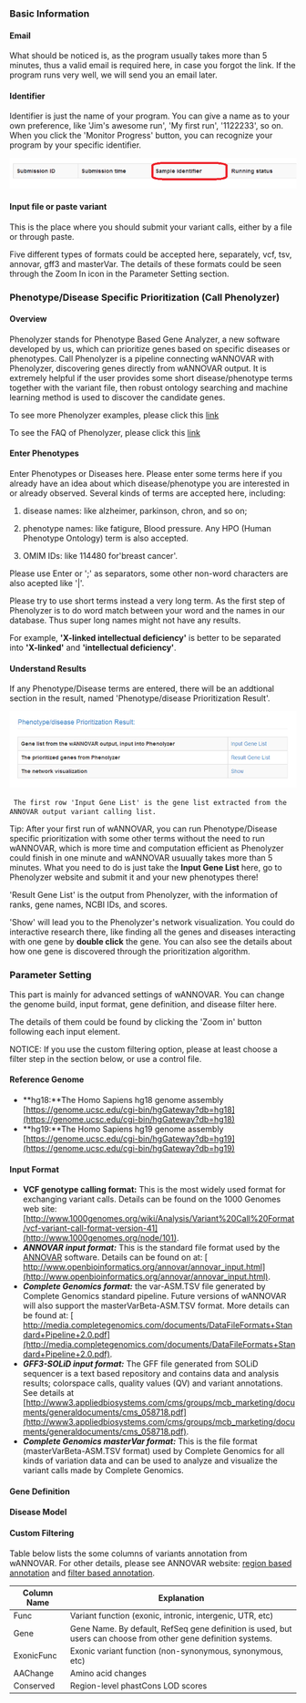 ### Basic Information

#### Email

What should be noticed is, as the program usually takes more than
5 minutes, thus a valid email is required here, in case you forgot the link. If the program runs very well, we will send you an email later.

#### Identifier

Identifier is just the name of your program. You can give a name as to your own preference, like 'Jim's awesome run', 
'My first run', '1122233', so on. When you click the 'Monitor Progress' button, you can recognize your program by your 
specific identifier.

![](/img/identifier.png)

#### Input file or paste variant

This is the place where you should submit your variant calls, either by a file or through paste.

Five different types of formats could be accepted here, separately, vcf, tsv, annovar, gff3 and masterVar.
The details of these formats could be seen through the Zoom In icon in the Parameter Setting section.

### Phenotype/Disease Specific Prioritization (Call Phenolyzer)

#### Overview

Phenolyzer stands for Phenotype Based Gene Analyzer, a new software developed by us, which can prioritize genes based on specific diseases or phenotypes.
Call Phenolyzer is a pipeline connecting wANNOVAR with Phenolyzer, discovering genes directly from wANNOVAR output.
It is extremely helpful if the user provides some short disease/phenotype terms together with the variant file,
then robust ontology searching and machine learning method is used to discover the candidate genes. 

To see more Phenolyzer examples, please click this [link](http://phenolyzer.usc.edu/example.php)

To see the FAQ of Phenolyzer, please click this [link](http://phenolyzer.usc.edu/FAQ.php)

#### Enter Phenotypes

 Enter Phenotypes or Diseases here. Please enter some terms here if you already have an idea about which disease/phenotype you 
   are interested in or already observed. Several kinds of terms are accepted here, including:

 1) disease names: like alzheimer, parkinson, chron, and so on;

 2) phenotype names: like fatigure, Blood pressure. Any HPO (Human Phenotype Ontology) term is also accepted.

 3) OMIM IDs: like 114480 for'breast cancer'.

   Please use Enter or ';' as separators, some other non-word characters are also acepted like '|'.

Please try to use short terms instead a very long term. As the first step of Phenolyzer is to do word match between your
   word and the names in our database. Thus super long names might not have any results. 

For example, **'X-linked intellectual deficiency'** is better to be separated into 
   **'X-linked'** and **'intellectual deficiency'**.

#### Understand Results

If any Phenotype/Disease terms are entered, there will be an addtional section in the result, named 'Phenotype/disease Prioritization Result'.

![](/img/phenolyzer_result.png)

     The first row 'Input Gene List' is the gene list extracted from the ANNOVAR output variant calling list. 

 Tip: After your first run of wANNOVAR, you can run Phenotype/Disease specific prioritization with some other terms without the need to run wANNOVAR, which is 
 more time and computation efficient as Phenolyzer could finish in one minute and wANNOVAR usuually takes more than 5 minutes. What you need to do is just
 take the **Input Gene List** here, go to Phenolyzer website and submit it and your new phenotypes there! </span> 

 'Result Gene List' is the output from Phenolyzer, with the information of ranks, gene names, NCBI IDs, and scores. 

 'Show' will lead you to the Phenolyzer's network visualization. You could do interactive research there, like finding all
 the genes and diseases interacting with one gene by **double click** the gene. You can also see the details about how one gene is discovered
 through the prioritization algorithm.  

### Parameter Setting

  This part is mainly for advanced settings of wANNOVAR. You can change the genome build, input format, gene definition, and disease filter here.

 The details of them could be found by clicking the 'Zoom in' button following each input element.

  NOTICE: If you use the custom filtering option, please at least choose a filter step in
  the section below, or use a control file. </span>

#### Reference Genome

*   **hg18:**The Homo Sapiens hg18 genome assembly [https://genome.ucsc.edu/cgi-bin/hgGateway?db=hg18](https://genome.ucsc.edu/cgi-bin/hgGateway?db=hg18)
*   **hg19:**The Homo Sapiens hg19 genome assembly [https://genome.ucsc.edu/cgi-bin/hgGateway?db=hg19](https://genome.ucsc.edu/cgi-bin/hgGateway?db=hg19)

#### Input Format
*  **VCF genotype calling format:** This is the most widely used format for exchanging variant calls. Details can be found on the 1000 Genomes web site:
[http://www.1000genomes.org/wiki/Analysis/Variant%20Call%20Format/vcf-variant-call-format-version-41](http://www.1000genomes.org/node/101).		
* _**ANNOVAR input format:**_ This is the standard file format used by the [ANNOVAR](http://www.openbioinformatics.org/annovar/) software. Details can be found on at:
[ http://www.openbioinformatics.org/annovar/annovar_input.html](http://www.openbioinformatics.org/annovar/annovar_input.html).
* _**Complete Genomics format:**_ the var-ASM.TSV file generated by Complete Genomics standard pipeline. Future versions of wANNOVAR will also support the masterVarBeta-ASM.TSV format. More details can be found at: [ http://media.completegenomics.com/documents/DataFileFormats+Standard+Pipeline+2.0.pdf](http://media.completegenomics.com/documents/DataFileFormats+Standard+Pipeline+2.0.pdf).
* _**GFF3-SOLiD input format:**_ The GFF file generated from SOLiD sequencer is a text based repository and contains data and analysis results; colorspace calls, quality values (QV) and variant annotations. See details at [http://www3.appliedbiosystems.com/cms/groups/mcb_marketing/documents/generaldocuments/cms_058718.pdf](http://www3.appliedbiosystems.com/cms/groups/mcb_marketing/documents/generaldocuments/cms_058718.pdf).
* _**Complete Genomics masterVar format:**_ This is the file format (masterVarBeta-ASM.TSV format) used by Complete Genomics for all kinds of variation data and can be used to analyze and visualize the variant calls made by Complete Genomics.
#### Gene Definition

#### Disease Model

#### Custom Filtering

Table below lists the some columns of variants annotation from wANNOVAR. For other details, please see ANNOVAR website: 
     	[region based annotation](http://www.openbioinformatics.org/annovar/annovar_region.html) and 
     	[filter based annotation](http://www.openbioinformatics.org/annovar/annovar_filter.html).

| Column Name | Explanation |
| ------------- | ------------------------------------------------ |
| Func | Variant function (exonic, intronic, intergenic, UTR,  etc) |
| Gene | Gene Name. By default, RefSeq gene definition is used, but users can choose from other gene definition systems. |
| ExonicFunc | Exonic variant function (non-synonymous, synonymous, etc) |
| AAChange | Amino acid changes |
| Conserved | Region-level phastCons LOD scores |



